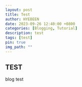 ```yaml
---
layout: post
title: Test
author: HYEBEEN
date: 2023-09-26 12:40:00 +0800
categories: [Blogging, Tutorial]
description: test
tags: [test]
pin: true
img_path: ""
---
```


## TEST

blog test

